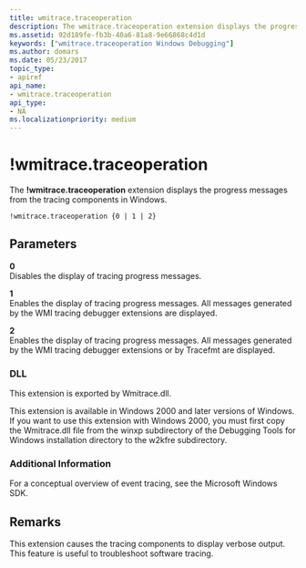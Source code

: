 ```yaml
---
title: wmitrace.traceoperation
description: The wmitrace.traceoperation extension displays the progress messages from the tracing components in Windows.
ms.assetid: 92d189fe-fb3b-40a6-81a8-9e66868c4d1d
keywords: ["wmitrace.traceoperation Windows Debugging"]
ms.author: domars
ms.date: 05/23/2017
topic_type:
- apiref
api_name:
- wmitrace.traceoperation
api_type:
- NA
ms.localizationpriority: medium
---
```


# !wmitrace.traceoperation


The **!wmitrace.traceoperation** extension displays the progress messages from the tracing components in Windows.

```dbgcmd
!wmitrace.traceoperation {0 | 1 | 2} 
```

## <span id="ddk__wmitrace_traceoperation_dbg"></span><span id="DDK__WMITRACE_TRACEOPERATION_DBG"></span>Parameters


<span id="_______0______"></span> **0**   
Disables the display of tracing progress messages.

<span id="_______1______"></span> **1**   
Enables the display of tracing progress messages. All messages generated by the WMI tracing debugger extensions are displayed.

<span id="_______2______"></span> **2**   
Enables the display of tracing progress messages. All messages generated by the WMI tracing debugger extensions or by Tracefmt are displayed.

### <span id="DLL"></span><span id="dll"></span>DLL

This extension is exported by Wmitrace.dll.

This extension is available in Windows 2000 and later versions of Windows. If you want to use this extension with Windows 2000, you must first copy the Wmitrace.dll file from the winxp subdirectory of the Debugging Tools for Windows installation directory to the w2kfre subdirectory.

### <span id="Additional_Information"></span><span id="additional_information"></span><span id="ADDITIONAL_INFORMATION"></span>Additional Information

For a conceptual overview of event tracing, see the Microsoft Windows SDK.

Remarks
-------

This extension causes the tracing components to display verbose output. This feature is useful to troubleshoot software tracing.

 

 





